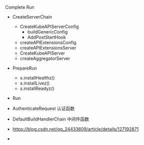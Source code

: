 Complete
Run
- CreateServerChain
  - CreateKubeAPIServerConfig
    - buildGenericConfig
    - AddPostStartHook
  - createAPIExtensionsConfig
  - createAPIExtensionsServer
  - CreateKubeAPIServer
  - createAggregatorServer
- PrepareRun
  - s.installHealthz() 
  - s.installLivez()
  - s.installReadyz()
- Run








- AuthenticateRequest 认证函数
- DefaultBuildHandlerChain 中间件函数
- https://blog.csdn.net/qq_24433609/article/details/127192871
- 